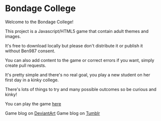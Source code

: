 # Bondage College

Welcome to the Bondage College! 

This project is a Javascript/HTML5 game that contain adult themes and images.

It's free to download locally but please don't distribute it or publish it without Ben987 consent.

You can also add content to the game or correct errors if you want, simply create pull requests.

It's pretty simple and there's no real goal, you play a new student on her first day in a kinky college.

There's lots of things to try and many possible outcomes so be curious and kinky!

You can play the game [here](http://ben987.x10host.com/)

Game blog on [DeviantArt](https://ben987.deviantart.com/)
Game blog on [Tumblr](http://bondageclub.tumblr.com/)
